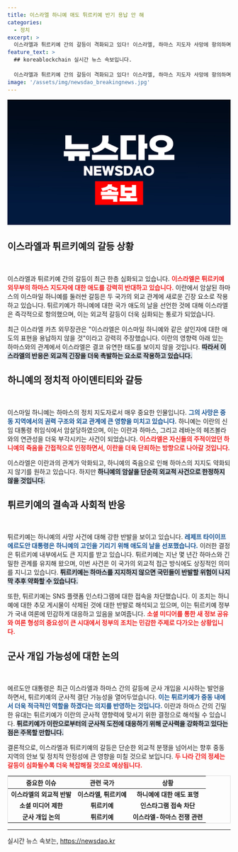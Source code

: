 ```yaml
---
title: 이스라엘 하니예 애도 튀르키예 반기 용납 안 해
categories:
  - 정치
excerpt: >
  이스라엘과 튀르키예 간의 갈등이 격화되고 있다! 이스라엘, 하마스 지도자 사망에 항의하며 튀르키예 대사 소환. 튀르키예는 소셜미디어 인스타그램 차단으로 반격에 나섰다. 이란과의 복잡한 관계 속에서 이들의 충돌은 계속될 전망! 클릭해 더 알아보세요!
feature_text: >
  ## koreablockchain 실시간 뉴스 속보입니다.

  이스라엘과 튀르키예 간의 갈등이 격화되고 있다! 이스라엘, 하마스 지도자 사망에 항의하며 튀르키예 대사 소환. 튀르키예는 소셜미디어 인스타그램 차단으로 반격에 나섰다. 이란과의 복잡한 관계 속에서 이들의 충돌은 계속될 전망! 클릭해 더 알아보세요!
image: '/assets/img/newsdao_breakingnews.jpg'
---
```


<p><img src="/assets/img/newsdao_breakingnews.jpg" alt="koreablockchain 속보" /></p>

<h2 data-ke-size="size26">이스라엘과 튀르키예의 갈등 상황</h2>

<p data-ke-size="size16">&nbsp;</p>

<p>이스라엘과 튀르키예 간의 갈등이 최근 한층 심화되고 있습니다. <b><span style="color: #ee2323;">이스라엘은 튀르키예 외무부의 하마스 지도자에 대한 애도를 강력히 반대하고 있습니다.</span></b> 이란에서 암살된 하마스의 이스마일 하니예를 둘러싼 갈등은 두 국가의 외교 관계에 새로운 긴장 요소로 작용하고 있습니다. 튀르키예가 하니예에 대한 국가 애도의 날을 선언한 것에 대해 이스라엘은 즉각적으로 항의했으며, 이는 외교적 갈등이 더욱 심화되는 통로가 되었습니다. </p>

<p>최근 이스라엘 카츠 외무장관은 "이스라엘은 이스마일 하니예와 같은 살인자에 대한 애도의 표현을 용납하지 않을 것"이라고 강력히 주장했습니다. 이란의 영향력 아래 있는 하마스와의 관계에서 이스라엘은 결코 유연한 태도를 보이지 않을 것입니다. <b><span style="background-color: #21538527;">따라서 이스라엘의 반응은 외교적 긴장을 더욱 촉발하는 요소로 작용하고 있습니다.</span></b></p>

<h2 data-ke-size="size26">하니예의 정치적 아이덴티티와 갈등</h2>

<p data-ke-size="size16">&nbsp;</p>

<p>이스마일 하니예는 하마스의 정치 지도자로서 매우 중요한 인물입니다. <b><span style="color: #1a5490;">그의 사망은 중동 지역에서의 권력 구조와 외교 관계에 큰 영향을 미치고 있습니다.</span></b> 하니예는 이란의 신임 대통령 취임식에서 암살당하였으며, 이는 이란과 하마스, 그리고 레바논의 헤즈볼라와의 연관성을 더욱 부각시키는 사건이 되었습니다. <b><span style="color: #ee2323;">이스라엘은 자신들의 주적이었던 하니예의 죽음을 간접적으로 인정하면서, 이란을 더욱 단죄하는 방향으로 나아갈 것입니다.</span></b> </p>

<p>이스라엘은 이란과의 관계가 악화되고, 하니예의 죽음으로 인해 하마스의 지지도 약화되지 않기를 원하고 있습니다. 하지만 <b><span style="background-color: #21538527;">하니예의 암살을 단순히 외교적 사건으로 한정하지 않을 것입니다.</span></b> </p>

<h2 data-ke-size="size26">튀르키예의 결속과 사회적 반응</h2>

<p data-ke-size="size16">&nbsp;</p>

<p>튀르키예는 하니예의 사망 사건에 대해 강한 반발을 보이고 있습니다. <b><span style="color: #1a5490;">레제프 타이이프 에르도안 대통령은 하니예의 고인을 기리기 위해 애도의 날을 선포했습니다.</span></b> 이러한 결정은 튀르키예 내부에서도 큰 지지를 받고 있습니다. 튀르키예는 지난 몇 년간 하마스와 긴밀한 관계를 유지해 왔으며, 이번 사건은 이 국가의 외교적 접근 방식에도 상징적인 의미를 지니고 있습니다. <b><span style="background-color: #21538527;">튀르키예는 하마스를 지지하지 않으면 국민들이 반발할 위험이 나지막 추후 약화할 수 있습니다.</span></b> </p>

<p>또한, 튀르키예는 SNS 플랫폼 인스타그램에 대한 접속을 차단했습니다. 이 조치는 하니예에 대한 추모 게시물이 삭제된 것에 대한 반발로 해석되고 있으며, 이는 튀르키예 정부가 국내 여론에 민감하게 대응하고 있음을 보여줍니다. <b><span style="color: #ee2323;">소셜 미디어를 통한 새 정보 공유와 여론 형성의 중요성이 큰 시대에서 정부의 조치는 민감한 주제로 다가오는 상황입니다.</span></b></p>

<h2 data-ke-size="size26">군사 개입 가능성에 대한 논의</h2>

<p data-ke-size="size16">&nbsp;</p>

<p>에르도안 대통령은 최근 이스라엘과 하마스 간의 갈등에 군사 개입을 시사하는 발언을 하면서, 튀르키예의 군사적 결단 가능성을 열어두었습니다. <b><span style="color: #1a5490;">이는 튀르키예가 중동 내에서 더욱 적극적인 역할을 하겠다는 의지를 반영하는 것입니다.</span></b> 이란과 하마스 간의 긴밀한 유대는 튀르키예가 이란의 군사적 영향력에 맞서기 위한 결정으로 해석될 수 있습니다. <b><span style="background-color: #21538527;">튀르키예가 이란으로부터의 군사적 도전에 대응하기 위해 군사력을 강화하고 있다는 점은 주목할 만합니다.</span></b> </p>

<p>결론적으로, 이스라엘과 튀르키예의 갈등은 단순한 외교적 분쟁을 넘어서는 향후 중동 지역의 안보 및 정치적 안정성에 큰 영향을 미칠 것으로 보입니다. <b><span style="color: #ee2323;">두 나라 간의 정세는 갈등이 심화될수록 더욱 복잡해질 것으로 예상됩니다.</span></b> </p>

<table style="width: 100%; border: 1px solid #ddd;">
    <thead>
        <tr>
            <th style="text-align: center;">중요한 이슈</th>
            <th style="text-align: center;">관련 국가</th>
            <th style="text-align: center;">상황</th>
        </tr>
    </thead>
    <tbody>
        <tr>
            <td style="text-align: center; height: 17px;"><b>이스라엘의 외교적 반발</b></td>
            <td style="text-align: center; height: 17px;"><b>이스라엘, 튀르키예</b></td>
            <td style="text-align: center; height: 17px;"><b>하니예에 대한 애도 표명</b></td>
        </tr>
        <tr>
            <td style="text-align: center; height: 17px;"><b>소셜 미디어 제한</b></td>
            <td style="text-align: center; height: 17px;"><b>튀르키예</b></td>
            <td style="text-align: center; height: 17px;"><b>인스타그램 접속 차단</b></td>
        </tr>
        <tr>
            <td style="text-align: center; height: 17px;"><b>군사 개입 논의</b></td>
            <td style="text-align: center; height: 17px;"><b>튀르키예</b></td>
            <td style="text-align: center; height: 17px;"><b>이스라엘-하마스 전쟁 관련</b></td>
        </tr>
    </tbody>
</table>

<hr>
실시간 뉴스 속보는, <a href="https://newsdao.kr" rel="dofollow">https://newsdao.kr</a>


